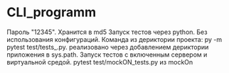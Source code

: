 # CLI_programm
Пароль "12345". Хранится в md5
Запуск тестов через python. Без использования конфигураций. Команда из дериктории проекта: py -m pytest test/tests_.py. реализовано через добавлением дериктории приложения в sys.path. Запуск тестов с включенным сервером и виртуальной средой. pytest test/mockON_tests.py из mockOn